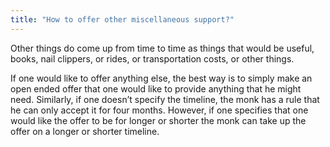 ```yaml
---
title: "How to offer other miscellaneous support?"
---
```


Other things do come up from time to time as things that would be useful, books, nail clippers, or rides, or transportation costs, or other things.

If one would like to offer anything else, the best way is to simply make an open ended offer that one would like to provide anything that he might need. Similarly, if one doesn’t specify the timeline, the monk has a rule that he can only accept it for four months. However, if one specifies that one would like the offer to be for longer or shorter the monk can take up the offer on a longer or shorter timeline.
